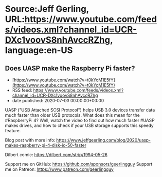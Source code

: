 # Source:Jeff Gerling, URL:https://www.youtube.com/feeds/videos.xml?channel_id=UCR-DXc1voovS8nhAvccRZhg, language:en-US

## Does UASP make the Raspberry Pi faster?
 - [https://www.youtube.com/watch?v=t0kYcM1E5fY](https://www.youtube.com/watch?v=t0kYcM1E5fY)
 - RSS feed: https://www.youtube.com/feeds/videos.xml?channel_id=UCR-DXc1voovS8nhAvccRZhg
 - date published: 2020-07-03 00:00:00+00:00

UASP ("USB Attached SCSI Protocol") helps USB 3.0 devices transfer data much faster than older USB protocols. What does this mean for the #RaspberryPi 4? Well, watch the video to find out how much faster #UASP makes drives, and how to check if your USB storage supports this speedy feature.

Blog post with more info: https://www.jeffgeerling.com/blog/2020/uasp-makes-raspberry-pi-4-disk-io-50-faster

Dilbert comic: https://dilbert.com/strip/1994-05-26

Support me on GitHub: https://github.com/sponsors/geerlingguy
Support me on Patreon: https://www.patreon.com/geerlingguy


